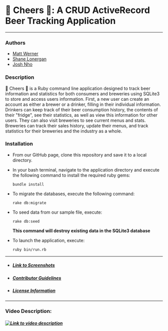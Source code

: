 # 🍻 Cheers 🍻: A CRUD ActiveRecord Beer Tracking Application
---
### Authors
  * [Matt Werner](https://github.com/mrwerner392)
  * [Shane Lonergan](https://github.com/shanelonergan)
  * [Josh Nho](https://github.com/Joshikgs)

### Description
  🍻 Cheers 🍻 is a Ruby command line application designed to track beer information and statistics for both consumers and breweries using SQLite3 to store and access users information. First, a new user can create an account as either a brewer or a drinker, filling in their individual information. Drinkers can keep track of their beer consumption history, the contents of their "fridge", see their statistics, as well as view this information for other users. They can also visit breweries to see current menus and stats. Breweries can track their sales history, update their menus, and track statistics for their breweries and the industry as a whole.

### Installation
* From our GitHub page, clone this repository and save it to a local directory.

* In your bash terminal, navigate to the application directory and execute the following command to install the required ruby gems:

  `bundle install`

* To migrate the databases, execute the following command:

  `rake db:migrate`

* To seed data from our sample file, execute:

  `rake db:seed`

  **This command will destroy existing data in the SQLite3 database**

* To launch the application, execute:

  `ruby bin/run.rb`


---

* ##### [Link to Screenshots](https://github.com/mrwerner392/module-one-final-project-guidelines-dumbo-web-080519/blob/master/SCREENSHOTS.md)
* ##### [Contributor Guidelines](https://github.com/mrwerner392/module-one-final-project-guidelines-dumbo-web-080519/blob/master/CONTRIBUTING.md)
* ##### [License Information](https://github.com/mrwerner392/module-one-final-project-guidelines-dumbo-web-080519/blob/master/LICENSE.md)

---

### Video Description:

##### [![Link to video description](https://img.youtube.com/vi/ti4qthiNXe4/0.jpg)](https://www.youtube.com/watch?v=ti4qthiNXe4&feature=youtu.be)
